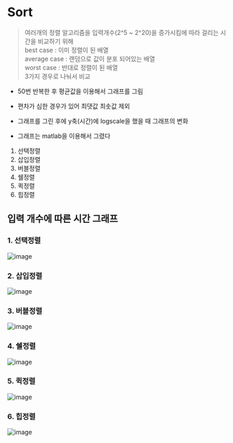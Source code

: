 # Sort  
> 여러개의 정렬 알고리즘을 입력개수(2^5 ~ 2^20)을 증가시킴에 따라 걸리는 시간을 비교하기 위해  
> best case : 이미 정렬이 된 배열  
> average case : 랜덤으로 값이 분포 되어있는 배열  
> worst case : 반대로 정렬이 된 배열  
> 3가지 경우로 나눠서 비교  

* 50번 반복한 후 평균값을 이용해서 그래프를 그림  

* 편차가 심한 경우가 있어 최댓값 최솟값 제외  

* 그래프를 그린 후에 y축(시간)에 logscale을 했을 때 그래프의 변화  

* 그래프는 matlab을 이용해서 그렸다  


1. 선택정렬  
2. 삽입정렬  
3. 버블정렬  
4. 쉘정렬  
5. 퀵정렬  
6. 힙정렬  

## 입력 개수에 따른 시간 그래프  

### 1. 선택정렬
![image](https://user-images.githubusercontent.com/98294597/166945065-be17ad4a-376d-4b6e-961c-3011b9799e9b.png)

### 2. 삽입정렬
![image](https://user-images.githubusercontent.com/98294597/166945497-30d85860-436f-4bcc-b977-e2966ff5c220.png)


### 3. 버블정렬
![image](https://user-images.githubusercontent.com/98294597/166945944-dc1f8f7d-59fc-4b31-8c26-0e043eeee566.png)


### 4. 쉘정렬
![image](https://user-images.githubusercontent.com/98294597/166946382-a4333d6d-cc20-4bb2-8da2-ff40548171fb.png)


### 5. 퀵정렬
![image](https://user-images.githubusercontent.com/98294597/166946747-8b9ea655-effb-4b1a-8002-9d769d683eb4.png)


### 6. 힙정렬
![image](https://user-images.githubusercontent.com/98294597/166947129-ad3fb132-971c-46eb-9cf6-64ae2179b2da.png)
